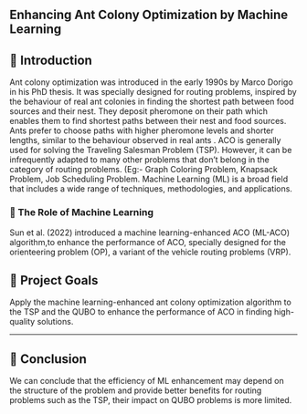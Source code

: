 ## Enhancing Ant Colony Optimization by Machine Learning




## 📘 Introduction

Ant colony optimization was introduced in the early 1990s by Marco Dorigo in his PhD thesis. It was specially designed for routing problems, inspired by the behaviour of real ant
  colonies in finding the shortest path between food sources and their nest. They deposit  pheromone on their path which enables them to find shortest paths between their nest and food 
  sources. Ants prefer to choose paths with higher pheromone levels and shorter lengths, similar to the behaviour observed in real ants .
  ACO is generally used for solving the Traveling Salesman Problem (TSP). However, it can be infrequently adapted to many other problems that don’t belong in the category of routing problems. (Eg:- Graph Coloring Problem, Knapsack Problem, Job Scheduling Problem. Machine Learning (ML) is a broad field that includes a wide range of techniques, methodologies, and applications. 


  ### 🧠 The Role of Machine Learning
  
  Sun et al. (2022) introduced a machine learning-enhanced ACO (ML-ACO) algorithm,to enhance the performance of ACO, specially designed for the orienteering problem (OP), a variant of the vehicle routing problems (VRP).
 

  ## 🎯 Project Goals
  Apply the machine learning-enhanced ant colony optimization algorithm to the TSP and the QUBO to enhance the performance of ACO  in finding high-quality solutions.

---
 ## 🤝 Conclusion
   We can conclude that the efficiency of ML enhancement may depend on the structure of the problem and provide better benefits for routing problems such as the TSP, their impact on QUBO problems is more limited.


